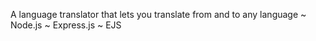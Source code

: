 A language translator that lets you translate from and to any language
~ Node.js
~ Express.js
~ EJS
